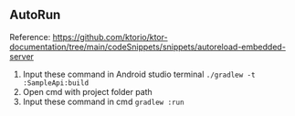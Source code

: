 AutoRun
---
Reference: https://github.com/ktorio/ktor-documentation/tree/main/codeSnippets/snippets/autoreload-embedded-server

1. Input these command in Android studio terminal `./gradlew -t :SampleApi:build`
2. Open cmd with project folder path
3. Input these command in cmd `gradlew :run`